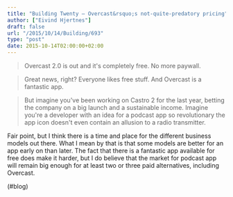 ```yaml
---
title: "Building Twenty — Overcast&rsquo;s not-quite-predatory pricing"
author: ["Eivind Hjertnes"]
draft: false
url: "/2015/10/14/Building/693"
type: "post"
date: 2015-10-14T02:00:00+02:00
---
```


> Overcast 2.0 is out and it's completely free. No more paywall.

<!--quoteend-->

> Great news, right? Everyone likes free stuff. And Overcast is a
> fantastic app.

<!--quoteend-->

> But imagine you've been working on Castro 2 for the last year, betting
> the company on a big launch and a sustainable income. Imagine you're a
> developer with an idea for a podcast app so revolutionary the app icon
> doesn't even contain an allusion to a radio transmitter.

Fair point, but I think there is a time and place for the different
business models out there. What I mean by that is that some models are
better for an app early on than later. The fact that there is a
fantastic app available for free does make it harder, but I do believe
that the market for podcast app will remain big enough for at least two
or three paid alternatives, including Overcast.

(#blog)
